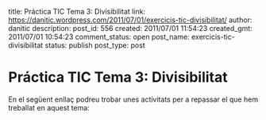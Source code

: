 title: Práctica TIC Tema 3: Divisibilitat
link: https://danitic.wordpress.com/2011/07/01/exercicis-tic-divisibilitat/
author: danitic
description: 
post_id: 556
created: 2011/07/01 11:54:23
created_gmt: 2011/07/01 10:54:23
comment_status: open
post_name: exercicis-tic-divisibilitat
status: publish
post_type: post

# Práctica TIC Tema 3: Divisibilitat

En el següent enllaç podreu trobar unes activitats per a repassar el que hem treballat en aquest tema: